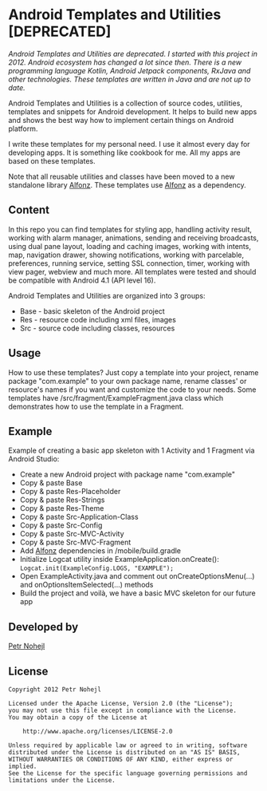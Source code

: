 Android Templates and Utilities [DEPRECATED]
============================================

*Android Templates and Utilities are deprecated. I started with this project in 2012. Android ecosystem has changed a lot since then. There is a new programming language Kotlin, Android Jetpack components, RxJava and other technologies. These templates are written in Java and are not up to date.*

Android Templates and Utilities is a collection of source codes, utilities, templates and snippets for Android development. It helps to build new apps and shows the best way how to implement certain things on Android platform.

I write these templates for my personal need. I use it almost every day for developing apps. It is something like cookbook for me. All my apps are based on these templates.

Note that all reusable utilities and classes have been moved to a new standalone library [Alfonz](https://github.com/petrnohejl/Alfonz). These templates use [Alfonz](https://github.com/petrnohejl/Alfonz) as a dependency.


Content
-------

In this repo you can find templates for styling app, handling activity result, working with alarm manager, animations, sending and receiving broadcasts, using dual pane layout, loading and caching images, working with intents, map, navigation drawer, showing notifications, working with parcelable, preferences, running service, setting SSL connection, timer, working with view pager, webview and much more. All templates were tested and should be compatible with Android 4.1 (API level 16).

Android Templates and Utilities are organized into 3 groups:

* Base - basic skeleton of the Android project
* Res - resource code including xml files, images
* Src - source code including classes, resources


Usage
-----

How to use these templates? Just copy a template into your project, rename package "com.example" to your own package name, rename classes' or resource's names if you want and customize the code to your needs. Some templates have /src/fragment/ExampleFragment.java class which demonstrates how to use the template in a Fragment.


Example
-------

Example of creating a basic app skeleton with 1 Activity and 1 Fragment via Android Studio:

* Create a new Android project with package name "com.example"
* Copy & paste Base
* Copy & paste Res-Placeholder
* Copy & paste Res-Strings
* Copy & paste Res-Theme
* Copy & paste Src-Application-Class
* Copy & paste Src-Config
* Copy & paste Src-MVC-Activity
* Copy & paste Src-MVC-Fragment
* Add [Alfonz](https://github.com/petrnohejl/Alfonz) dependencies in /mobile/build.gradle
* Initialize Logcat utility inside ExampleApplication.onCreate(): `Logcat.init(ExampleConfig.LOGS, "EXAMPLE");`
* Open ExampleActivity.java and comment out onCreateOptionsMenu(...) and onOptionsItemSelected(...) methods
* Build the project and voilà, we have a basic MVC skeleton for our future app


Developed by
------------

[Petr Nohejl](http://petrnohejl.cz)


License
-------

    Copyright 2012 Petr Nohejl

    Licensed under the Apache License, Version 2.0 (the "License");
    you may not use this file except in compliance with the License.
    You may obtain a copy of the License at

        http://www.apache.org/licenses/LICENSE-2.0

    Unless required by applicable law or agreed to in writing, software
    distributed under the License is distributed on an "AS IS" BASIS,
    WITHOUT WARRANTIES OR CONDITIONS OF ANY KIND, either express or implied.
    See the License for the specific language governing permissions and
    limitations under the License.
